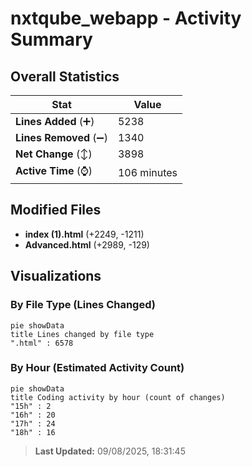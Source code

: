 # nxtqube_webapp - Activity Summary 

## Overall Statistics

| Stat                   | Value                                                             |
| ---------------------- | ----------------------------------------------------------------- |
| **Lines Added** (➕)   | 5238                                          |
| **Lines Removed** (➖) | 1340                                        |
| **Net Change** (↕)    | 3898                |
| **Active Time** (⌚)   | 106 minutes |


## Modified Files
- **index (1).html** (+2249, -1211)
- **Advanced.html** (+2989, -129)

## Visualizations

### By File Type (Lines Changed)

```mermaid
pie showData
title Lines changed by file type
".html" : 6578
```

### By Hour (Estimated Activity Count)

```mermaid
pie showData
title Coding activity by hour (count of changes)
"15h" : 2
"16h" : 20
"17h" : 24
"18h" : 16
```


> **Last Updated:** 09/08/2025, 18:31:45